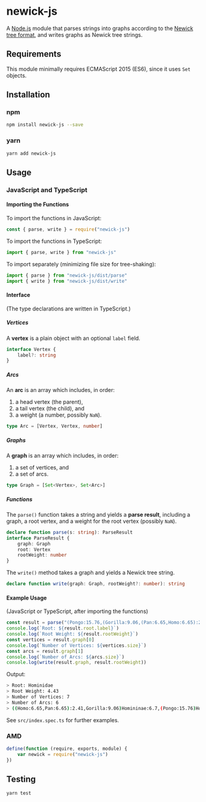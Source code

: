 # newick-js

A [Node.js](https://nodejs.org) module that parses strings into graphs according to the [Newick tree format](http://evolution.genetics.washington.edu/phylip/newicktree.html), and writes graphs as Newick tree strings.

## Requirements

This module minimally requires ECMAScript 2015 (ES6), since it uses `Set` objects.

## Installation

### npm

```sh
npm install newick-js --save
```

### yarn

```sh
yarn add newick-js
```

## Usage

### JavaScript and TypeScript

#### Importing the Functions

To import the functions in JavaScript:

```javascript
const { parse, write } = require("newick-js")
```

To import the functions in TypeScript:

```typescript
import { parse, write } from "newick-js"
```

To import separately (minimizing file size for tree-shaking):

```typescript
import { parse } from "newick-js/dist/parse"
import { write } from "newick-js/dist/write"
```

#### Interface

(The type declarations are written in TypeScript.)

##### Vertices

A **vertex** is a plain object with an optional `label` field.

```typescript
interface Vertex {
    label?: string
}
```

##### Arcs

An **arc** is an array which includes, in order:

1. a head vertex (the parent),
2. a tail vertex (the child), and
3. a weight (a number, possibly `NaN`).

```typescript
type Arc = [Vertex, Vertex, number]
```

##### Graphs

A **graph** is an array which includes, in order:

1. a set of vertices, and
2. a set of arcs.

```typescript
type Graph = [Set<Vertex>, Set<Arc>]
```

##### Functions

The `parse()` function takes a string and yields a **parse result**, including a graph, a root vertex, and a weight for the root vertex (possibly `NaN`).

```typescript
declare function parse(s: string): ParseResult
interface ParseResult {
    graph: Graph
    root: Vertex
    rootWeight: number
}
```

The `write()` method takes a graph and yields a Newick tree string.

```typescript
declare function write(graph: Graph, rootWeight?: number): string
```

#### Example Usage

(JavaScript or TypeScript, after importing the functions)

```javascript
const result = parse("(Pongo:15.76,(Gorilla:9.06,(Pan:6.65,Homo:6.65):2.41)Homininae:6.70)Hominidae:4.43;")
console.log(`Root: ${result.root.label}`)
console.log(`Root Weight: ${result.rootWeight}`)
const vertices = result.graph[0]
console.log(`Number of Vertices: ${vertices.size}`)
const arcs = result.graph[1]
console.log(`Number of Arcs: ${arcs.size}`)
console.log(write(result.graph, result.rootWeight))
```

Output:

```sh
> Root: Hominidae
> Root Weight: 4.43
> Number of Vertices: 7
> Number of Arcs: 6
> ((Homo:6.65,Pan:6.65):2.41,Gorilla:9.06)Homininae:6.7,(Pongo:15.76)Hominidae:4.43;
```

See `src/index.spec.ts` for further examples.

### AMD

```javascript
define(function (require, exports, module) {
    var newick = require("newick-js")
})
```

## Testing

```sh
yarn test
```
